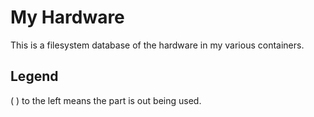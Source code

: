 My Hardware
===========

This is a filesystem database of the hardware in my various containers.

Legend
------

( ) to the left means the part is out being used.
